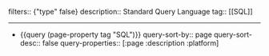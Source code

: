 filters:: {"type" false}
description:: Standard Query Language
tag:: [[SQL]]

- ---
- {{query (page-property tag "SQL")}}
  query-sort-by:: page
  query-sort-desc:: false
  query-properties:: [:page :description :platform]